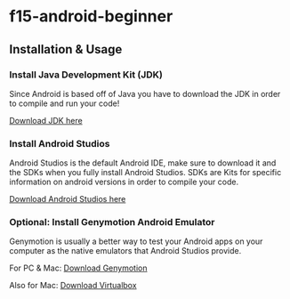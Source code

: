 # f15-android-beginner
## Installation & Usage
### Install Java Development Kit (JDK)
Since Android is based off of Java you have to download the JDK in order to compile and run your code!

[Download JDK here](http://www.oracle.com/technetwork/java/javase/downloads/jdk8-downloads-2133151.html)

### Install Android Studios
Android Studios is the default Android IDE, make sure to download it and the SDKs when you fully install Android Studios. SDKs are Kits for specific information on android versions in order to compile your code.

[Download Android Studios here](https://developer.android.com/sdk/index.html)

### Optional: Install Genymotion Android Emulator
Genymotion is usually a better way to test your Android apps on your computer as the native emulators that Android Studios provide. 

For PC & Mac:
[Download Genymotion](https://www.genymotion.com/)

Also for Mac:
[Download Virtualbox](https://www.virtualbox.org/wiki/Downloads)
